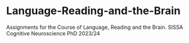 # Language-Reading-and-the-Brain
Assignments for the Course of Language, Reading and the Brain. SISSA Cognitive Neuroscience PhD 2023/24
